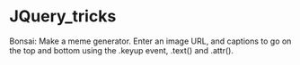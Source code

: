 # JQuery_tricks

Bonsai: Make a meme generator. Enter an image URL, and captions to go on the top and bottom using the .keyup event, .text() and .attr().
